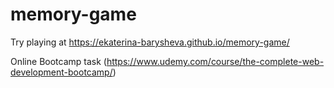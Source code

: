 # memory-game

Try playing at https://ekaterina-barysheva.github.io/memory-game/

Online Bootcamp task (https://www.udemy.com/course/the-complete-web-development-bootcamp/)
